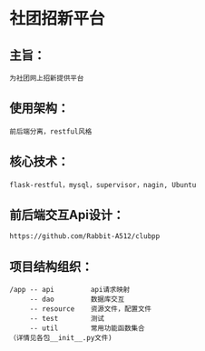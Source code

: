 # 社团招新平台

## 主旨：
    为社团网上招新提供平台
## 使用架构：
    前后端分离，restful风格
## 核心技术：
    flask-restful，mysql，supervisor，nagin, Ubuntu
## 前后端交互Api设计：
    https://github.com/Rabbit-A512/clubpp
## 项目结构组织：
    /app -- api         api请求映射
         -- dao         数据库交互
         -- resource    资源文件，配置文件
         -- test        测试
         -- util        常用功能函数集合
    （详情见各包__init__.py文件)
